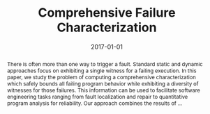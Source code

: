 ---
title: "Comprehensive Failure Characterization"
abstract: "There is often more than one way to trigger a fault. Standard static and dynamic approaches focus on exhibiting a single witness for a failing execution. In this paper, we study the problem of computing a comprehensive characterization which safely bounds all failing program behavior while exhibiting a diversity of witnesses for those failures. This information can be used to facilitate software engineering tasks ranging from fault localization and repair to quantitative program analysis for reliability. Our approach combines the results of …"
date: 2017-01-01
venue: "Proceedings of the 32nd IEEE/ACM International Conference on Automated Software Engineering, ASE 2017, Urbana, IL, USA, October 30 - November 03, 2017"
paperurl: https://ieeexplore.ieee.org/abstract/document/8115649/
authors: "Mitchell J. Gerrard and Matthew B. Dwyer"
awards: ""
---